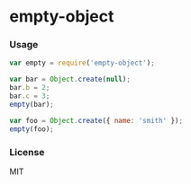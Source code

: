 # empty-object

### Usage

```js
var empty = require('empty-object');

var bar = Object.create(null);
bar.b = 2;
bar.c = 3;
empty(bar);

var foo = Object.create({ name: 'smith' });
empty(foo);
```

### License

MIT

